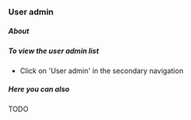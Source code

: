 ### User admin

##### About

##### To view the user admin list

* Click on 'User admin' in the secondary navigation

##### Here you can also

TODO

